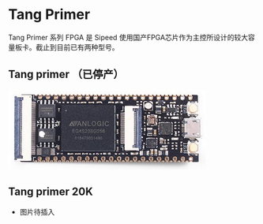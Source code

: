 # Tang Primer

Tang Primer 系列 FPGA 是 Sipeed 使用国产FPGA芯片作为主控所设计的较大容量板卡。截止到目前已有两种型号。

## Tang primer （已停产）

![](./../../../assets/Tang/permier/Tang_permier.jpg)

## Tang primer 20K

- 图片待插入